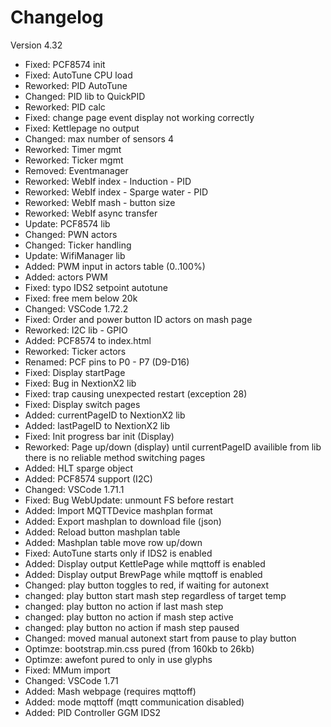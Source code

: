 # Changelog

Version 4.32

- Fixed:    PCF8574 init
- Fixed:    AutoTune CPU load
- Reworked: PID AutoTune
- Changed:  PID lib to QuickPID
- Reworked: PID calc
- Fixed:    change page event display not working correctly
- Fixed:    Kettlepage no output
- Changed:  max number of sensors 4
- Reworked: Timer mgmt
- Reworked: Ticker mgmt
- Removed:  Eventmanager
- Reworked: WebIf index - Induction - PID
- Reworked: WebIf index - Sparge water - PID
- Reworked: WebIf mash - button size
- Reworked: WebIf async transfer
- Update:   PCF8574 lib
- Changed:  PWN actors
- Changed:  Ticker handling
- Update:   WifiManager lib
- Added:    PWM input in actors table (0..100%)
- Added:    actors PWM
- Fixed:    typo IDS2 setpoint autotune
- Fixed:    free mem below 20k
- Changed:  VSCode 1.72.2
- Fixed:    Order and power button ID actors on mash page
- Reworked: I2C lib - GPIO
- Added:    PCF8574 to index.html
- Reworked: Ticker actors
- Renamed:  PCF pins to P0 - P7 (D9-D16)
- Fixed:    Display startPage
- Fixed:    Bug in NextionX2 lib
- Fixed:    trap causing unexpected restart (exception 28)
- Fixed:    Display switch pages
- Added:    currentPageID to NextionX2 lib
- Added:    lastPageID to NextionX2 lib
- Fixed:    Init progress bar init (Display)
- Reworked: Page up/down (display)
            until currentPageID availible from lib there is no reliable method switching pages
- Added:    HLT sparge object
- Added:    PCF8574 support (I2C)
- Changed:  VSCode 1.71.1
- Fixed:    Bug WebUpdate: unmount FS before restart
- Added:    Import MQTTDevice mashplan format
- Added:    Export mashplan to download file (json)
- Added:    Reload button mashplan table
- Added:    Mashplan table move row up/down
- Fixed:    AutoTune starts only if IDS2 is enabled
- Added:    Display output KettlePage while mqttoff is enabled
- Added:    Display output BrewPage while mqttoff is enabled
- Changed:  play button toggles to red, if waiting for autonext
- changed:  play button start mash step regardless of target temp
- changed:  play button no action if last mash step
- changed:  play button no action if mash step active
- changed:  play button no action if mash step paused
- Changed:  moved manual autonext start from pause to play button
- Optimze:  bootstrap.min.css pured (from 160kb to 26kb)
- Optimze:  awefont pured to only in use glyphs
- Fixed:    MMum import
- Changed:  VSCode 1.71
- Added:    Mash webpage (requires mqttoff)
- Added:    mode mqttoff (mqtt communication disabled)
- Added:    PID Controller GGM IDS2
